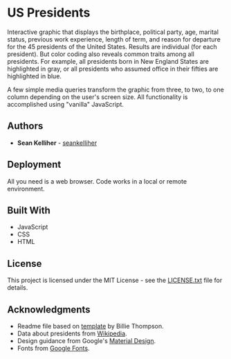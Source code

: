 # US Presidents

Interactive graphic that displays the birthplace, political party, age, marital status, previous work experience, length of term, and reason for departure for the 45 presidents of the United States. Results are individual (for each president). But color coding also reveals common traits among all presidents. For example, all presidents born in New England States are highlighted in gray, or all presidents who assumed office in their fifties are highlighted in blue.

A few simple media queries transform the graphic from three, to two, to one column depending on the user's screen size. All functionality is accomplished using "vanilla" JavaScript.

## Authors

* **Sean Kelliher** - [seankelliher](https://github.com/seankelliher)

## Deployment

All you need is a web browser. Code works in a local or remote environment.

## Built With

* JavaScript
* CSS
* HTML

## License

This project is licensed under the MIT License - see the [LICENSE.txt](LICENSE.txt) file for details.

## Acknowledgments

* Readme file based on [template](https://gist.github.com/PurpleBooth/109311bb0361f32d87a2) by Billie Thompson.
* Data about presidents from [Wikipedia](https://www.wikipedia.org).
* Design guidance from Google's [Material Design](https://material.io/design).
* Fonts from [Google Fonts](https://fonts.google.com).
